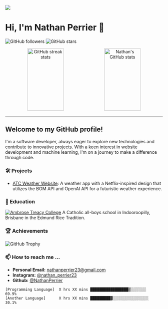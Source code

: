 [![](https://github.com/NathanPerrier/NathanPerrier/profile/Assets/school.gif)](https://github.com/NathanPerrier)
# Hi, I'm Nathan Perrier 👋

![GitHub followers](https://img.shields.io/github/followers/NathanPerrier?label=Followers&style=social)     ![GitHub stars](https://img.shields.io/github/stars/NathanPerrier?label=Stars&style=social)

<p align="center">
  <img src="https://github-readme-streak-stats.herokuapp.com/?user=NathanPerrier" alt="GitHub streak stats" style="width: 48%;  height: 200px"/>
  <img src="https://github-readme-stats.vercel.app/api?username=NathanPerrier&show_icons=true" alt="Nathan's GitHub stats" style="width: 48%; height: 200px"/>
</p>



---

## Welcome to my GitHub profile!

I'm a software developer, always eager to explore new technologies and contribute to innovative projects. With a keen interest in website development and machine learning, I'm on a journey to make a difference through code.


### 🛠 Projects
- [ATC Weather Website](https://github.com/NathanPerrier/IA1-Weather-App-Django): A weather app with a Netflix-inspired design that utilizes the BOM API and OpenAI API for a futuristic weather experience.


### 🏫 Education
[![Ambrose Treacy College](https://github.com/NathanPerrier/NathanPerrier/profile/Assets/atc-crest-white)](https://www.atc.qld.edu.au/) A Catholic all-boys school in Indooroopilly, Brisbane in the Edmund Rice Tradition.

### 🏆 Achievements

![GitHub Trophy](https://github-profile-trophy.vercel.app/?username=NathanPerrier)

### 📫 How to reach me ...

- **Personal Email:** nathanperrier23@gmail.com
- **Instagram:** [@nathan_perrier23](https://www.instagram.com/nathan_perrier23/)
- **Github:** [@NathanPerrier](https://github.com/NathanPerrier/)


<!--START_SECTION:waka-->
```text
[Programming Language]  X hrs XX mins █████████████████▒░░░░░░░   69.9% 
[Another Language]      X hrs XX mins █████████▓░░░░░░░░░░░░░░░░   30.1%